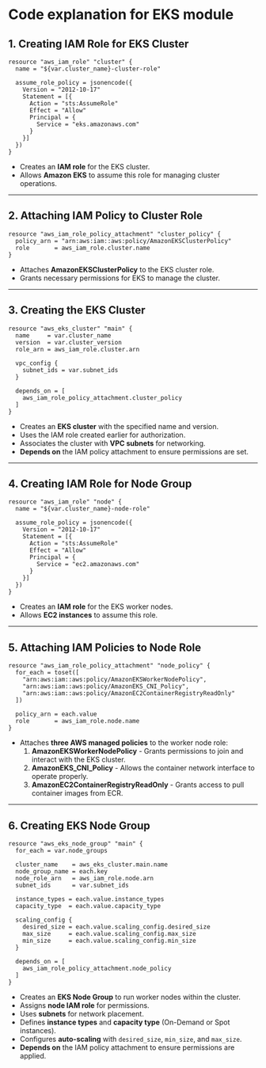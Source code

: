 # Code explanation for EKS module

## **1. Creating IAM Role for EKS Cluster**
```hcl
resource "aws_iam_role" "cluster" {
  name = "${var.cluster_name}-cluster-role"

  assume_role_policy = jsonencode({
    Version = "2012-10-17"
    Statement = [{
      Action = "sts:AssumeRole"
      Effect = "Allow"
      Principal = {
        Service = "eks.amazonaws.com"
      }
    }]
  })
}
```
- Creates an **IAM role** for the EKS cluster.
- Allows **Amazon EKS** to assume this role for managing cluster operations.

---

## **2. Attaching IAM Policy to Cluster Role**
```hcl
resource "aws_iam_role_policy_attachment" "cluster_policy" {
  policy_arn = "arn:aws:iam::aws:policy/AmazonEKSClusterPolicy"
  role       = aws_iam_role.cluster.name
}
```
- Attaches **AmazonEKSClusterPolicy** to the EKS cluster role.
- Grants necessary permissions for EKS to manage the cluster.

---

## **3. Creating the EKS Cluster**
```hcl
resource "aws_eks_cluster" "main" {
  name     = var.cluster_name
  version  = var.cluster_version
  role_arn = aws_iam_role.cluster.arn

  vpc_config {
    subnet_ids = var.subnet_ids
  }

  depends_on = [
    aws_iam_role_policy_attachment.cluster_policy
  ]
}
```
- Creates an **EKS cluster** with the specified name and version.
- Uses the IAM role created earlier for authorization.
- Associates the cluster with **VPC subnets** for networking.
- **Depends on** the IAM policy attachment to ensure permissions are set.

---

## **4. Creating IAM Role for Node Group**
```hcl
resource "aws_iam_role" "node" {
  name = "${var.cluster_name}-node-role"

  assume_role_policy = jsonencode({
    Version = "2012-10-17"
    Statement = [{
      Action = "sts:AssumeRole"
      Effect = "Allow"
      Principal = {
        Service = "ec2.amazonaws.com"
      }
    }]
  })
}
```
- Creates an **IAM role** for the EKS worker nodes.
- Allows **EC2 instances** to assume this role.

---

## **5. Attaching IAM Policies to Node Role**
```hcl
resource "aws_iam_role_policy_attachment" "node_policy" {
  for_each = toset([
    "arn:aws:iam::aws:policy/AmazonEKSWorkerNodePolicy",
    "arn:aws:iam::aws:policy/AmazonEKS_CNI_Policy",
    "arn:aws:iam::aws:policy/AmazonEC2ContainerRegistryReadOnly"
  ])

  policy_arn = each.value
  role       = aws_iam_role.node.name
}
```
- Attaches **three AWS managed policies** to the worker node role:
  1. **AmazonEKSWorkerNodePolicy** - Grants permissions to join and interact with the EKS cluster.
  2. **AmazonEKS_CNI_Policy** - Allows the container network interface to operate properly.
  3. **AmazonEC2ContainerRegistryReadOnly** - Grants access to pull container images from ECR.

---

## **6. Creating EKS Node Group**
```hcl
resource "aws_eks_node_group" "main" {
  for_each = var.node_groups

  cluster_name    = aws_eks_cluster.main.name
  node_group_name = each.key
  node_role_arn   = aws_iam_role.node.arn
  subnet_ids      = var.subnet_ids

  instance_types = each.value.instance_types
  capacity_type  = each.value.capacity_type

  scaling_config {
    desired_size = each.value.scaling_config.desired_size
    max_size     = each.value.scaling_config.max_size
    min_size     = each.value.scaling_config.min_size
  }

  depends_on = [
    aws_iam_role_policy_attachment.node_policy
  ]
}
```
- Creates an **EKS Node Group** to run worker nodes within the cluster.
- Assigns **node IAM role** for permissions.
- Uses **subnets** for network placement.
- Defines **instance types** and **capacity type** (On-Demand or Spot instances).
- Configures **auto-scaling** with `desired_size`, `min_size`, and `max_size`.
- **Depends on** the IAM policy attachment to ensure permissions are applied.